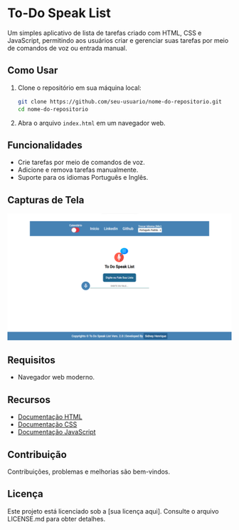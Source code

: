 # To-Do Speak List

Um simples aplicativo de lista de tarefas criado com HTML, CSS e JavaScript, permitindo aos usuários criar e gerenciar suas tarefas por meio de comandos de voz ou entrada manual.

## Como Usar

1. Clone o repositório em sua máquina local:

    ```bash
    git clone https://github.com/seu-usuario/nome-do-repositorio.git
    cd nome-do-repositorio
    ```

2. Abra o arquivo `index.html` em um navegador web.

## Funcionalidades

- Crie tarefas por meio de comandos de voz.
- Adicione e remova tarefas manualmente.
- Suporte para os idiomas Português e Inglês.

## Capturas de Tela

<img src="assets/screen_capture/screen_1.png">

## Requisitos

- Navegador web moderno.

## Recursos

- [Documentação HTML](https://developer.mozilla.org/en-US/docs/Web/HTML)
- [Documentação CSS](https://developer.mozilla.org/en-US/docs/Web/CSS)
- [Documentação JavaScript](https://developer.mozilla.org/en-US/docs/Web/JavaScript)

## Contribuição

Contribuições, problemas e melhorias são bem-vindos.

## Licença

Este projeto está licenciado sob a [sua licença aqui]. Consulte o arquivo LICENSE.md para obter detalhes.
